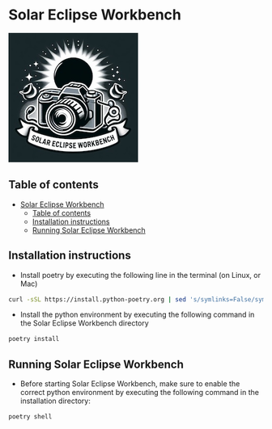 # Solar Eclipse Workbench

![Solar Eclipse Workbench logo](img/logo-small.jpg)

## Table of contents
- [Solar Eclipse Workbench](#solar-eclipse-workbench)
  - [Table of contents](#table-of-contents)
  - [Installation instructions](#installation-instructions)
  - [Running Solar Eclipse Workbench](#running-solar-eclipse-workbench)


## Installation instructions

- Install poetry by executing the following line in the terminal (on Linux, or Mac)

```bash
curl -sSL https://install.python-poetry.org | sed 's/symlinks=False/symlinks=True/' | python3 -
```

- Install the python environment by executing the following command in the Solar Eclipse Workbench directory

```bash
poetry install
```

## Running Solar Eclipse Workbench

- Before starting Solar Eclipse Workbench, make sure to enable the correct python environment by executing the following command in the installation directory: 
  
```bash
poetry shell
```